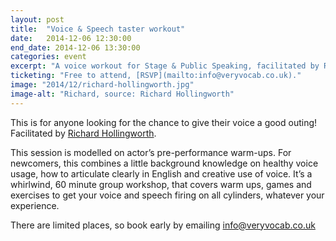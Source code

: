 ```yaml
---
layout: post
title:  "Voice & Speech taster workout"
date:   2014-12-06 12:30:00
end_date: 2014-12-06 13:30:00
categories: event
excerpt: "A voice workout for Stage & Public Speaking, facilitated by Richard Hollingworth."
ticketing: "Free to attend, [RSVP](mailto:info@veryvocab.co.uk)."
image: "2014/12/richard-hollingworth.jpg"
image-alt: "Richard, source: Richard Hollingworth"
---
```

This is for anyone looking for the chance to give their voice a good outing! Facilitated by [Richard Hollingworth][link].

This session is modelled on actor’s pre-performance warm-ups. For newcomers, this combines a little background knowledge on healthy voice usage, how to articulate clearly in English and creative use of voice. It’s a whirlwind, 60 minute group workshop, that covers warm ups, games and exercises to get your voice and speech firing on all cylinders, whatever your experience.

There are limited places, so book early by emailing [info@veryvocab.co.uk][email-link]

[email-link]:      mailto:info@veryvocab.co.uk
[link]: http://www.veryvocab.co.uk/